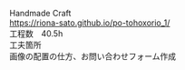 Handmade Craft<br>
https://riona-sato.github.io/po-tohoxorio_1/<br>
工程数　40.5h<br>
工夫箇所<br>
画像の配置の仕方、お問い合わせフォーム作成
